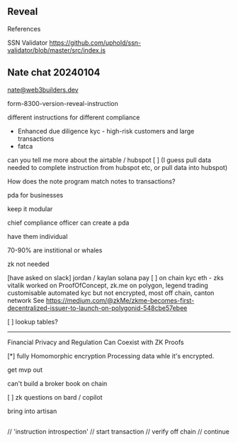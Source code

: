 ## Reveal

References

SSN Validator https://github.com/uphold/ssn-validator/blob/master/src/index.js

## Nate chat 20240104

nate@web3builders.dev

form-8300-version-reveal-instruction

different instructions for different compliance

- Enhanced due diligence kyc - high-risk customers and large transactions
- fatca

can you tell me more about the airtable / hubspot [ ]
(I guess pull data needed to complete instruction from hubspot etc, or pull data into hubspot)

How does the note program match notes to transactions?

pda for businesses

keep it modular

chief compliance officer can create a pda

have them individual

70-90% are institional or whales

zk not needed

[have asked on slack] jordan / kaylan solana pay
[ ] on chain kyc eth - zks vitalik worked on ProofOfConcept, zk.me on polygon, legend trading customisable automated kyc but not encrypted, most off chain,
canton network
See https://medium.com/@zkMe/zkme-becomes-first-decentralized-issuer-to-launch-on-polygonid-548cbe57ebee

[ ] lookup tables?

---

Financial Privacy and Regulation Can Coexist with ZK Proofs

[*] fully Homomorphic encryption
Processing data whle it's encrypted.

get mvp out

can't build a broker book on chain

[ ] zk questions on bard / copilot

bring into artisan

##

// 'instruction introspection'
// start transaction
// verify off chain
// continue
